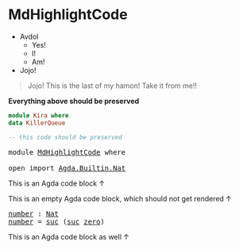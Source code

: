 # MdHighlightCode

+ Avdol
  + Yes!
  + I!
  + Am!
+ Jojo!

> Jojo! This is the last of my hamon! Take it from me!!

**Everything above should be preserved**

```haskell
module Kira where
data KillerQueue

-- this code should be preserved
```

<pre class="Agda"><a id="253" class="Keyword">module</a> <a id="260" href="MdHighlightCode.html" class="Module">MdHighlightCode</a> <a id="276" class="Keyword">where</a>

<a id="283" class="Keyword">open</a> <a id="288" class="Keyword">import</a> <a id="295" href="Agda.Builtin.Nat.html" class="Module">Agda.Builtin.Nat</a>
</pre>
This is an Agda code block ↑


This is an empty Agda code block, which should not get rendered ↑

<pre class="Agda"><a id="number"></a><a id="431" href="MdHighlightCode.html#431" class="Function">number</a> <a id="438" class="Symbol">:</a> <a id="440" href="Agda.Builtin.Nat.html#203" class="Datatype">Nat</a>
<a id="444" href="MdHighlightCode.html#431" class="Function">number</a> <a id="451" class="Symbol">=</a> <a id="453" href="Agda.Builtin.Nat.html#234" class="InductiveConstructor">suc</a> <a id="457" class="Symbol">(</a><a id="458" href="Agda.Builtin.Nat.html#234" class="InductiveConstructor">suc</a> <a id="462" href="Agda.Builtin.Nat.html#221" class="InductiveConstructor">zero</a><a id="466" class="Symbol">)</a>
</pre>
This is an Agda code block as well ↑
